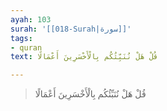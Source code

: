 ```yaml
---
ayah: 103
surah: '[[018-Surah|سورة]]'
tags:
- quran
text: قُلْ هَلْ نُنَبِّئُكُم بِالْأَخْسَرِينَ أَعْمَالًا

---
```

> قُلْ هَلْ نُنَبِّئُكُم بِالْأَخْسَرِينَ أَعْمَالًا
